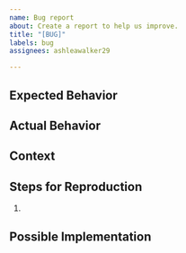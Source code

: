 ```yaml
---
name: Bug report
about: Create a report to help us improve.
title: "[BUG]"
labels: bug
assignees: ashleawalker29

---
```


<!-- Provide a general summary of the issue in the Title above. -->

## Expected Behavior
<!-- Provide a detailed description of the desired behavior. -->

## Actual Behavior
<!-- Provide a detailed description of the behavior currently happening. -->
<!-- Please include screenshots or code snippets, if applicable. -->

## Context
<!--- Why is this change important to you? How would you use it? -->
<!--- How can it benefit other users? -->

## Steps for Reproduction
<!-- Provide the steps taken to produce the current behavior. -->
<!-- Include code snippets as applicable. -->
1.

## Possible Implementation
<!--- Not obligatory, but you may suggest an idea for implementing the addition or change. -->
